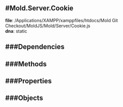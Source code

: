 
#Mold.Server.Cookie
---------------------------------------

__file__: /Applications/XAMPP/xamppfiles/htdocs/Mold Git Checkout/MoldJS/Mold/Server/Cookie.js  
__dna__: static  


	






###Dependencies
--------------




   
###Methods
--------------
 

 
  
###Properties
-------------


 

###Objects
------------



		

